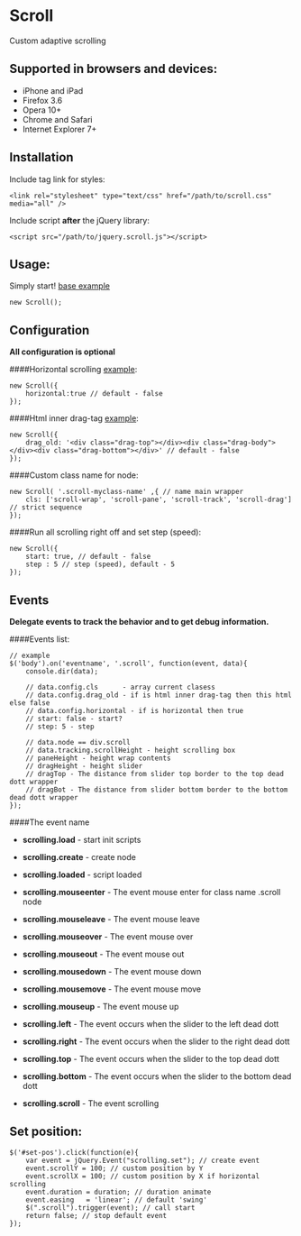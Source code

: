 Scroll
======

Custom adaptive scrolling

## Supported in browsers and devices:

- iPhone and iPad
- Firefox 3.6
- Opera 10+
- Chrome and Safari
- Internet Explorer 7+

## Installation

Include tag link for styles:

    <link rel="stylesheet" type="text/css" href="/path/to/scroll.css" media="all" />

Include script **after** the jQuery library:

    <script src="/path/to/jquery.scroll.js"></script>

## Usage:

Simply start! [base example](http://csscode.ru/test/scroll/)

    new Scroll();

## Configuration

**All configuration is optional**

####Horizontal scrolling [example](http://csscode.ru/test/scroll#horizontal):

    new Scroll({
        horizontal:true // default - false
    });

####Html inner drag-tag [example](http://csscode.ru/test/scroll#drag-old):

    new Scroll({
        drag_old: '<div class="drag-top"></div><div class="drag-body"></div><div class="drag-bottom"></div>' // default - false
    });

####Custom class name for node:

    new Scroll( '.scroll-myclass-name' ,{ // name main wrapper
        cls: ['scroll-wrap', 'scroll-pane', 'scroll-track', 'scroll-drag'] // strict sequence
    });

####Run all scrolling right off and set step (speed):

    new Scroll({
        start: true, // default - false
        step : 5 // step (speed), default - 5
    });

## Events

**Delegate events to track the behavior and to get debug information.**

####Events list:

    // example
    $('body').on('eventname', '.scroll', function(event, data){
        console.dir(data);

        // data.config.cls      - array current clasess
        // data.config.drag_old - if is html inner drag-tag then this html else false
        // data.config.horizontal - if is horizontal then true
        // start: false - start?
        // step: 5 - step

        // data.node == div.scroll
        // data.tracking.scrollHeight - height scrolling box
        // paneHeight - height wrap contents
        // dragHeight - height slider
        // dragTop - The distance from slider top border to the top dead dott wrapper
        // dragBot - The distance from slider bottom border to the bottom dead dott wrapper
    });

####The event name
- **scrolling.load**       - start init scripts
- **scrolling.create**     - create node
- **scrolling.loaded**     - script loaded

- **scrolling.mouseenter** - The event mouse enter for class name .scroll node
- **scrolling.mouseleave** - The event mouse leave
- **scrolling.mouseover**  - The event mouse over
- **scrolling.mouseout**   - The event mouse out
- **scrolling.mousedown**  - The event mouse down
- **scrolling.mousemove**  - The event mouse move
- **scrolling.mouseup**    - The event mouse up

- **scrolling.left**       - The event occurs when the slider to the left dead dott
- **scrolling.right**      - The event occurs when the slider to the right dead dott
- **scrolling.top**        - The event occurs when the slider to the top dead dott
- **scrolling.bottom**     - The event occurs when the slider to the bottom dead dott
- **scrolling.scroll**     - The event scrolling

## Set position:

    $('#set-pos').click(function(e){
        var event = jQuery.Event("scrolling.set"); // create event
        event.scrollY = 100; // custom position by Y
        event.scrollX = 100; // custom position by X if horizontal scrolling
        event.duration = duration; // duration animate
        event.easing   = 'linear'; // default 'swing'
        $(".scroll").trigger(event); // call start
        return false; // stop default event
    });

